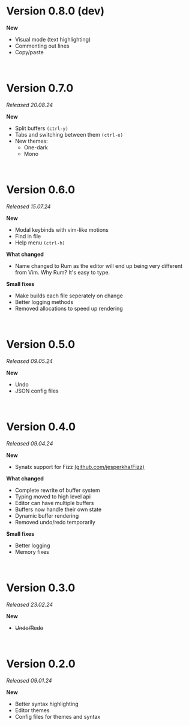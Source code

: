 # Version 0.8.0 (dev)

**New**

- Visual mode (text highlighting)
- Commenting out lines
- Copy/paste

<br>

# Version 0.7.0

_Released 20.08.24_

**New**

- Split buffers `(ctrl-y)`
- Tabs and switching between them `(ctrl-e)`
- New themes:
  - One-dark
  - Mono

<br>

# Version 0.6.0

_Released 15.07.24_

**New**

- Modal keybinds with vim-like motions
- Find in file
- Help menu `(ctrl-h)`

**What changed**

- Name changed to Rum as the editor will end up being very different from Vim. Why Rum? It's easy to type.

**Small fixes**

- Make builds each file seperately on change
- Better logging methods
- Removed allocations to speed up rendering

<br>

# Version 0.5.0

_Released 09.05.24_

**New**

- Undo
- JSON config files

<br>

# Version 0.4.0

_Released 09.04.24_

**New**

- Synatx support for Fizz [(github.com/jesperkha/Fizz)](github.com/jesperkha/Fizz)

**What changed**

- Complete rewrite of buffer system
- Typing moved to high level api
- Editor can have multiple buffers
- Buffers now handle their own state
- Dynamic buffer rendering
- Removed undo/redo temporarily

**Small fixes**

- Better logging
- Memory fixes

<br>

# Version 0.3.0

_Released 23.02.24_

**New**

- ~~Undo/Redo~~

<br>

# Version 0.2.0

_Released 09.01.24_

**New**

- Better syntax highlighting
- Editor themes
- Config files for themes and syntax
